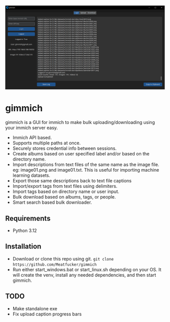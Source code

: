 ![gimmich](/gimmich.gif)

# gimmich

gimmich is a GUI for immich to make bulk uploading/downloading using your immich server easy.

- Immich API based.
- Supports multiple paths at once.
- Securely stores credential info between sessions.
- Create albums based on user specified label and/or based on the directory name.
- Import descriptions from text files of the same name as the image file. eg: image01.png and image01.txt. This is
useful for importing machine learning datasets.
- Export those same descriptions back to text file captions
- Import/export tags from text files using delimiters.
- Import tags based on directory name or user input.
- Bulk download based on albums, tags, or people.
- Smart search based bulk downloader.


## Requirements

- Python 3.12


## Installation

- Download or clone this repo using git. `git clone https://github.com/Meatfucker/gimmich`
- Run either start_windows.bat or start_linux.sh depending on your OS. It will create the venv, install any needed dependencies, and then start gimmich.

## TODO

- Make standalone exe
- Fix upload caption progress bars

